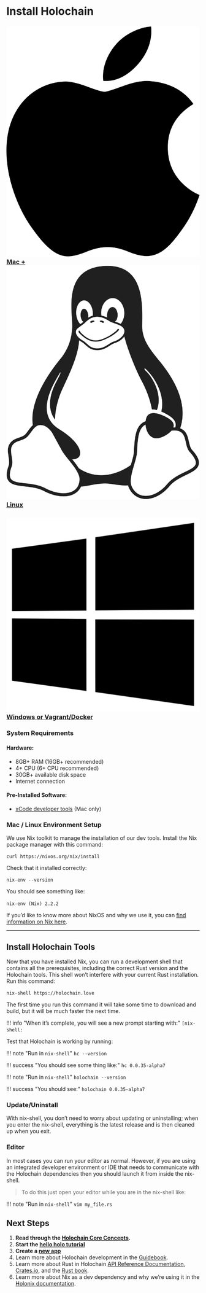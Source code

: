 # Install Holochain

<div class="h-tile-container tile-tabs">
	<div class="h-tile">
		<a href="javascript:rudrSwitchTab('tab_1', 'content_1');" id="tab_1" class="tabmenu active" onclick="window.open(this.href,'_self'); return false;">
			<h3><img src="/docs/custom/icon-apple.svg"> Mac + <img src="/docs/custom/icon-linux.svg" class="linux"> Linux</h3>
		</a>
	</div>
	<div class="h-tile">
		<a href="javascript:rudrSwitchTab('tab_2', 'content_2');" id="tab_2" class="tabmenu" onclick="window.open(this.href,'_self'); return false;">
			<h3><img src="/docs/custom/icon-windows.svg"> Windows <span>or Vagrant/Docker</span></h3>
		</a>
	</div>
</div>

<div class="tabcontent" id="content_1">

<h3>System Requirements</h3>

<h4>Hardware:</h4>

<ul>
	<li>8GB+ RAM (16GB+ recommended)</li>
	<li>4+ CPU (6+ CPU recommended)</li>
	<li>30GB+ available disk space</li>
	<li>Internet connection</li>
</ul>

<h4>Pre-Installed Software:</h4>

<ul>
	<li><a href="https://apps.apple.com/us/app/xcode/id497799835?mt=12">xCode developer tools</a> (Mac only)</li>
</ul>

<h3>Mac / Linux Environment Setup</h3>

<p>We use Nix toolkit to manage the installation of our dev tools. Install the Nix package manager with this command:</p>

```
curl https://nixos.org/nix/install
```

<p>Check that it installed correctly:</p>

```
nix-env --version
```

<p>You should see something like: </p>
<code>nix-env (Nix) 2.2.2</code>

<p>If you’d like to know more about NixOS and why we use it, you can <a href="../nix/">find information on Nix here</a>.</p>

</div>

<div class="tabcontent" id="content_2" style="display:none;">

<h3>System Requirements</h3>

<h4>Hardware:</h4>

<ul>
    <li>8GB+ RAM (16GB+ recommended)</li>
    <li>4+ CPU (6+ CPU recommended)</li>
    <li>30GB+ available disk space</li>
    <li>Internet connection</li>
</ul>

<h4>Operating System & Software:</h4>

<ul>
    <li>Windows 8+</li>
    <li>Powershell 2.0+</li>
    <li><a href="https://releases.hashicorp.com/vagrant/2.2.4/vagrant_2.2.4_x86_64.msi">Vagrant</a></li>
    <li><a href="https://download.virtualbox.org/virtualbox/6.0.8/VirtualBox-6.0.8-130520-Win.exe">VirtualBox</a></li>
    <li><a href="https://github.com/nix-community/vagrant-nixos-plugin">Vagrant nixos plugin</a></li>
</ul>

<h3>Windows Environment Setup</h3>

<p>Holochain development uses the same tools across Mac, Windows, and Linux. However the Nix toolkit, which we use to install and manage those tools, only works natively on Mac and Linux.</p>

<p>We expect this to change in the future. <a href="https://github.com/NixOS/nixpkgs/issues/30391">NixOS for Windows is in active development!</a></p>

<p>In the meantime, you will need to work with a virtual machine.</p>

<p>The process is similar to working with a local web server.<br>
There are Holochain optimized options for both <a href="https://github.com/NixOS/nixpkgs/issues/30391">Docker</a> and <a href="https://github.com/NixOS/nixpkgs/issues/30391">Vagrant</a>.<br>
It is relatively simple to create custom setups with the official NixOS boxes.</p>

<h4>This guide explains using NixOS with Vagrant/VirtualBox.</h4>

<blockquote>
Note:  <br>
All these commands assume Windows powershell 2.0+.  <br>
The basic process is the same for all systems.
</blockquote>

<p>Create a new folder:</p>

```
mkdir holochain-vagrant
```

<p>Move into the new folder:</p>

```
cd holochain-vagrant
```

<p>Copy the basic, Holochain-optimised Vagrant file:</p>

```
wget
https://gist.githubusercontent.com/thedavidmeister/8e92696538fe04cf6b44552e14d29195/raw/4dcb83b983e8dcd2f5db213b0cde5a533af556a6/Vagrantfile -outfile Vagrantfile
```

<p>Download and boot the box:</p>

```
vagrant up
```

<p>SSH into the box:</p>

```
vagrant ssh
```

<p>Move into the shared folder</p>

```
cd /vagrant
```

<p>Check that it installed correctly:</p>

```
nix-env --version
```

!!! success "You should see something like:"
    ```
    nix-env (Nix) 2.2.2
    ```

<p>If you’d like to know more about Nix and why we use it, you can <a href="../nix/">find information on Nix here</a>.</p>
<p>If you’d like to know more the Windows / Vagrant setup you can <a href="../vagrant/">find information here</a>.</p>

</div>

---

## Install Holochain Tools

Now that you have installed Nix, you can run a development shell that contains all the prerequisites, including the correct Rust version and the Holochain tools. This shell won’t interfere with your current Rust installation. Run this command:

```
nix-shell https://holochain.love
```

The first time you run this command it will take some time to download and build, but it will be much faster the next time. 

!!! info "When it’s complete, you will see a new prompt starting with:"
    ```
    [nix-shell:
    ```

Test that Holochain is working by running:

!!! note "Run in `nix-shell`"
    ```
    hc --version
    ```

!!! success "You should see some thing like:"
    ```
    hc 0.0.35-alpha7
    ```

!!! note "Run in `nix-shell`"
    ```
    holochain --version
    ```

!!! success "You should see:"
    ```
    holochain 0.0.35-alpha7
    ```

### Update/Uninstall
With nix-shell, you don’t need to worry about updating or uninstalling; when you enter the nix-shell, everything is the latest release and is then cleaned up when you exit.

### Editor
In most cases you can run your editor as normal. However, if you are using an integrated developer environment or IDE that needs to communicate with the Holochain dependencies then you should launch it from inside the nix-shell.

> To do this just open your editor while you are in the nix-shell like:

!!! note "Run in `nix-shell`"
    ```
    vim my_file.rs
    ```

## Next Steps

1. __Read through the [Holochain Core Concepts](../concepts/).__
2. __Start the [hello holo tutorial](../tutorials/coreconcepts/hello_holo)__
3. __Create a [new app](../create-new-app)__
4. Learn more about Holochain development in the [Guidebook](../guide/welcome/).
5. Learn more about Rust in Holochain [API Reference Documentation](../api/), [Crates.io](https://crates.io/search?q=Holochain), and the [Rust book](https://doc.rust-lang.org/book/).
6. Learn more about Nix as a dev dependency and why we’re using it in the [Holonix documentation](https://github.com/holochain/holonix).

<script>
function rudrSwitchTab(rudr_tab_id, rudr_tab_content) {
	// first of all we get all tab content blocks (I think the best way to get them by class names)
	var x = document.getElementsByClassName("tabcontent");
	var i;
	for (i = 0; i < x.length; i++) {
		x[i].style.display = 'none'; // hide all tab content
	}
	document.getElementById(rudr_tab_content).style.display = 'block'; // display the content of the tab we need
 
	// now we get all tab menu items by class names (use the next code only if you need to highlight current tab)
	var x = document.getElementsByClassName("tabmenu");
	var i;
	for (i = 0; i < x.length; i++) {
		x[i].className = 'tabmenu'; 
	}
	document.getElementById(rudr_tab_id).className = 'tabmenu active';
}
</script>
